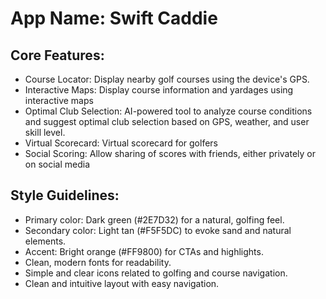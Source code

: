# **App Name**: Swift Caddie

## Core Features:

- Course Locator: Display nearby golf courses using the device's GPS.
- Interactive Maps: Display course information and yardages using interactive maps
- Optimal Club Selection: AI-powered tool to analyze course conditions and suggest optimal club selection based on GPS, weather, and user skill level.
- Virtual Scorecard: Virtual scorecard for golfers
- Social Scoring: Allow sharing of scores with friends, either privately or on social media

## Style Guidelines:

- Primary color: Dark green (#2E7D32) for a natural, golfing feel.
- Secondary color: Light tan (#F5F5DC) to evoke sand and natural elements.
- Accent: Bright orange (#FF9800) for CTAs and highlights.
- Clean, modern fonts for readability.
- Simple and clear icons related to golfing and course navigation.
- Clean and intuitive layout with easy navigation.